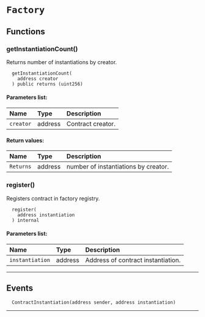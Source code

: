# `Factory`






## Functions


### getInstantiationCount()
  
  
  Returns number of instantiations by creator.


```solidity
  getInstantiationCount(
    address creator
  ) public returns (uint256)
```
#### Parameters list:

| Name | Type | Description                                                          |
| :--- | :--- | :------------------------------------------------------------------- |
|`creator` | address | Contract creator.




#### Return values:
| Name                           | Type          | Description                                                                  |
| :----------------------------- | :------------ | :--------------------------------------------------------------------------- |
|`Returns`| address | number of instantiations by creator.


### register()
  
  
  Registers contract in factory registry.


```solidity
  register(
    address instantiation
  ) internal
```
#### Parameters list:

| Name | Type | Description                                                          |
| :--- | :--- | :------------------------------------------------------------------- |
|`instantiation` | address | Address of contract instantiation.





---

## Events





```solidity
  ContractInstantiation(address sender, address instantiation)
```



---


